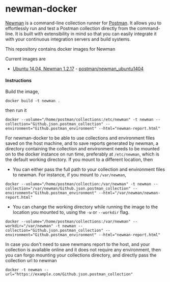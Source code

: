 # newman-docker

[Newman](https://github.com/postmanlabs/newman) is a command-line collection runner for [Postman](http://getpostman.com). It allows you to effortlessly run and test a Postman collection directly from the command-line. It is built with extensibility in mind so that you can easily integrate it with your continuous integration servers and build systems.

This repository contains docker images for Newman

Current images are

 - [Ubuntu 14.04, Newman 1.2.17](ubuntu_1404) - [postman/newman_ubuntu1404](https://registry.hub.docker.com/u/postman/newman_ubuntu1404/)

#### Instructions

Build the image,

```
docker build -t newman .
```

then run it

```
docker --volume="/home/postman/collections:/etc/newman" -t newman --collection="Github.json.postman_collection" --environment="Github.postman_environment" --html="newman-report.html"
```
For newman-docker to be able to use collections and environment files saved on the host machine, and to save reports generated by newman, a directory containing the collection and environment needs to be mounted on to the docker instance on run time, preferably at `/etc/newman`, which is the default working directory. If you mount to a different location, then
  - You can either pass the full path to your collection and environment files to newman. For instance, if you mount to `/var/newman`,

```
docker --volume="/home/postman/collection:/var/newman" -t newman --collection="/var/newman/Github.json.postman_collection" --environment="Github.postman_environment" --html="/var/newman/newman-report.html"
```
  - You can change the working directory while running the image to the location you mounted to, using the `-w` or `--workdir` flag.

```
docker --volume="/home/postman/collections:/var/newman" --workdir="/var/newman" -t newman --collection="Github.json.postman_collection" --environment="Github.postman_environment" --html="newman-report.html"
```

In case you don't need to save newmans report to the host, and your collection is available online and it does not require any environment, then you can forgo mounting your collections directory, and directly pass the collection url to newman

```
docker -t newman --url="https://example.com/Github.json.postman_collection"
```
